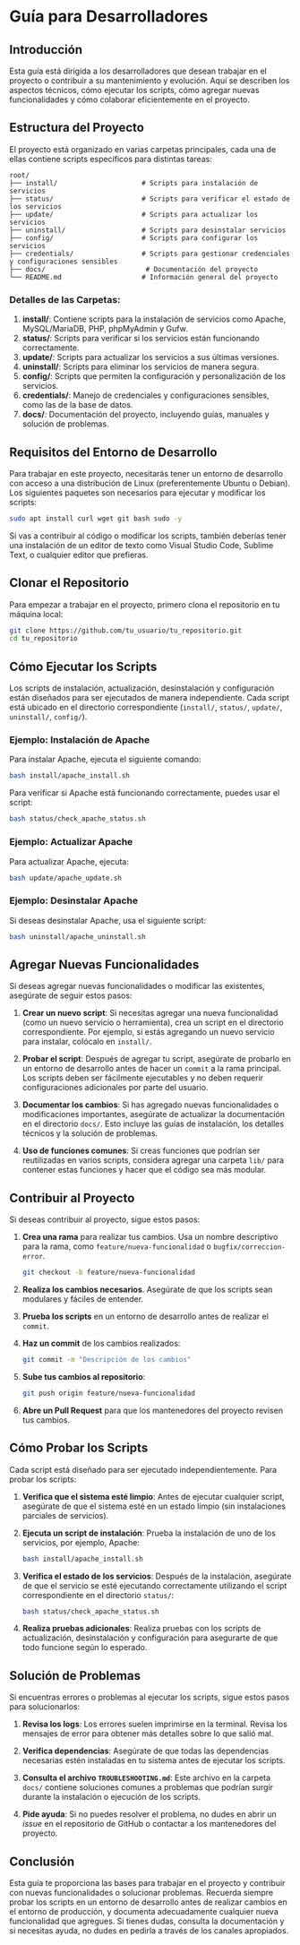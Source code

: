 
# Guía para Desarrolladores

## Introducción

Esta guía está dirigida a los desarrolladores que desean trabajar en el proyecto o contribuir a su mantenimiento y evolución. Aquí se describen los aspectos técnicos, cómo ejecutar los scripts, cómo agregar nuevas funcionalidades y cómo colaborar eficientemente en el proyecto.

## Estructura del Proyecto

El proyecto está organizado en varias carpetas principales, cada una de ellas contiene scripts específicos para distintas tareas:

```
root/
├── install/                     # Scripts para instalación de servicios
├── status/                      # Scripts para verificar el estado de los servicios
├── update/                      # Scripts para actualizar los servicios
├── uninstall/                   # Scripts para desinstalar servicios
├── config/                      # Scripts para configurar los servicios
├── credentials/                 # Scripts para gestionar credenciales y configuraciones sensibles
├── docs/                         # Documentación del proyecto
└── README.md                    # Información general del proyecto
```

### Detalles de las Carpetas:

1. **install/**: Contiene scripts para la instalación de servicios como Apache, MySQL/MariaDB, PHP, phpMyAdmin y Gufw.
2. **status/**: Scripts para verificar si los servicios están funcionando correctamente.
3. **update/**: Scripts para actualizar los servicios a sus últimas versiones.
4. **uninstall/**: Scripts para eliminar los servicios de manera segura.
5. **config/**: Scripts que permiten la configuración y personalización de los servicios.
6. **credentials/**: Manejo de credenciales y configuraciones sensibles, como las de la base de datos.
7. **docs/**: Documentación del proyecto, incluyendo guías, manuales y solución de problemas.

## Requisitos del Entorno de Desarrollo

Para trabajar en este proyecto, necesitarás tener un entorno de desarrollo con acceso a una distribución de Linux (preferentemente Ubuntu o Debian). Los siguientes paquetes son necesarios para ejecutar y modificar los scripts:

```bash
sudo apt install curl wget git bash sudo -y
```

Si vas a contribuir al código o modificar los scripts, también deberías tener una instalación de un editor de texto como Visual Studio Code, Sublime Text, o cualquier editor que prefieras.

## Clonar el Repositorio

Para empezar a trabajar en el proyecto, primero clona el repositorio en tu máquina local:

```bash
git clone https://github.com/tu_usuario/tu_repositorio.git
cd tu_repositorio
```

## Cómo Ejecutar los Scripts

Los scripts de instalación, actualización, desinstalación y configuración están diseñados para ser ejecutados de manera independiente. Cada script está ubicado en el directorio correspondiente (`install/`, `status/`, `update/`, `uninstall/`, `config/`).

### Ejemplo: Instalación de Apache

Para instalar Apache, ejecuta el siguiente comando:

```bash
bash install/apache_install.sh
```

Para verificar si Apache está funcionando correctamente, puedes usar el script:

```bash
bash status/check_apache_status.sh
```

### Ejemplo: Actualizar Apache

Para actualizar Apache, ejecuta:

```bash
bash update/apache_update.sh
```

### Ejemplo: Desinstalar Apache

Si deseas desinstalar Apache, usa el siguiente script:

```bash
bash uninstall/apache_uninstall.sh
```

## Agregar Nuevas Funcionalidades

Si deseas agregar nuevas funcionalidades o modificar las existentes, asegúrate de seguir estos pasos:

1. **Crear un nuevo script**: Si necesitas agregar una nueva funcionalidad (como un nuevo servicio o herramienta), crea un script en el directorio correspondiente. Por ejemplo, si estás agregando un nuevo servicio para instalar, colócalo en `install/`.

2. **Probar el script**: Después de agregar tu script, asegúrate de probarlo en un entorno de desarrollo antes de hacer un `commit` a la rama principal. Los scripts deben ser fácilmente ejecutables y no deben requerir configuraciones adicionales por parte del usuario.

3. **Documentar los cambios**: Si has agregado nuevas funcionalidades o modificaciones importantes, asegúrate de actualizar la documentación en el directorio `docs/`. Esto incluye las guías de instalación, los detalles técnicos y la solución de problemas.

4. **Uso de funciones comunes**: Si creas funciones que podrían ser reutilizadas en varios scripts, considera agregar una carpeta `lib/` para contener estas funciones y hacer que el código sea más modular.

## Contribuir al Proyecto

Si deseas contribuir al proyecto, sigue estos pasos:

1. **Crea una rama** para realizar tus cambios. Usa un nombre descriptivo para la rama, como `feature/nueva-funcionalidad` o `bugfix/correccion-error`.

    ```bash
    git checkout -b feature/nueva-funcionalidad
    ```

2. **Realiza los cambios necesarios**. Asegúrate de que los scripts sean modulares y fáciles de entender.

3. **Prueba los scripts** en un entorno de desarrollo antes de realizar el `commit`.

4. **Haz un commit** de los cambios realizados:

    ```bash
    git commit -m "Descripción de los cambios"
    ```

5. **Sube tus cambios al repositorio**:

    ```bash
    git push origin feature/nueva-funcionalidad
    ```

6. **Abre un Pull Request** para que los mantenedores del proyecto revisen tus cambios.

## Cómo Probar los Scripts

Cada script está diseñado para ser ejecutado independientemente. Para probar los scripts:

1. **Verifica que el sistema esté limpio**: Antes de ejecutar cualquier script, asegúrate de que el sistema esté en un estado limpio (sin instalaciones parciales de servicios).

2. **Ejecuta un script de instalación**: Prueba la instalación de uno de los servicios, por ejemplo, Apache:

    ```bash
    bash install/apache_install.sh
    ```

3. **Verifica el estado de los servicios**: Después de la instalación, asegúrate de que el servicio se esté ejecutando correctamente utilizando el script correspondiente en el directorio `status/`:

    ```bash
    bash status/check_apache_status.sh
    ```

4. **Realiza pruebas adicionales**: Realiza pruebas con los scripts de actualización, desinstalación y configuración para asegurarte de que todo funcione según lo esperado.

## Solución de Problemas

Si encuentras errores o problemas al ejecutar los scripts, sigue estos pasos para solucionarlos:

1. **Revisa los logs**: Los errores suelen imprimirse en la terminal. Revisa los mensajes de error para obtener más detalles sobre lo que salió mal.

2. **Verifica dependencias**: Asegúrate de que todas las dependencias necesarias estén instaladas en tu sistema antes de ejecutar los scripts.

3. **Consulta el archivo `TROUBLESHOOTING.md`**: Este archivo en la carpeta `docs/` contiene soluciones comunes a problemas que podrían surgir durante la instalación o ejecución de los scripts.

4. **Pide ayuda**: Si no puedes resolver el problema, no dudes en abrir un *issue* en el repositorio de GitHub o contactar a los mantenedores del proyecto.

## Conclusión

Esta guía te proporciona las bases para trabajar en el proyecto y contribuir con nuevas funcionalidades o solucionar problemas. Recuerda siempre probar los scripts en un entorno de desarrollo antes de realizar cambios en el entorno de producción, y documenta adecuadamente cualquier nueva funcionalidad que agregues. Si tienes dudas, consulta la documentación y si necesitas ayuda, no dudes en pedirla a través de los canales apropiados.
